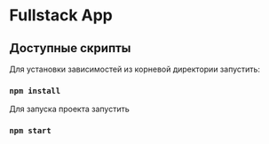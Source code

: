 # Fullstack App

## Доступные скрипты

Для установки зависимостей из корневой директории запустить:

### `npm install`

Для запуска проекта запустить

### `npm start`